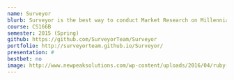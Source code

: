 ```yaml
---
name: Surveyor
blurb: Surveyor is the best way to conduct Market Research on Millennials
course: CS166B
semester: 2015 (Spring)
github: https://github.com/SurveyorTeam/Surveyor
portfolio: http://surveyorteam.github.io/Surveyor/
presentation: #
bestbet: no
image: http://www.newpeaksolutions.com/wp-content/uploads/2016/04/ruby-on-rails.jpg
---
```

